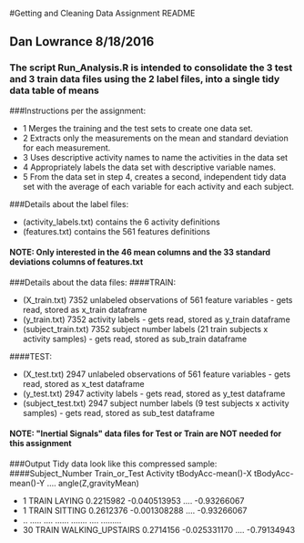 #Getting and Cleaning Data Assignment README
## Dan Lowrance 8/18/2016
### The script Run_Analysis.R is intended to consolidate the 3 test and 3 train data files using the 2 label files, into a single tidy data table of means

###Instructions per the assignment:
* 1 Merges the training and the test sets to create one data set.
* 2 Extracts only the measurements on the mean and standard deviation for each measurement.
* 3 Uses descriptive activity names to name the activities in the data set
* 4 Appropriately labels the data set with descriptive variable names.
* 5 From the data set in step 4, creates a second, independent tidy data set with the average of each variable for each activity and each subject.

###Details about the label files:
* (activity_labels.txt) contains the 6 activity definitions 
* (features.txt) contains the 561 features definitions

#### NOTE: Only interested in the 46 mean columns and the 33 standard deviations columns of features.txt

###Details about the data files:
####TRAIN:
* (X_train.txt) 7352 unlabeled observations of 561 feature variables - gets read, stored as x_train dataframe
* (y_train.txt) 7352 activity labels  - gets read, stored as y_train dataframe
* (subject_train.txt) 7352 subject number labels (21 train subjects x activity samples)  - gets read, stored as sub_train dataframe

####TEST:
* (X_test.txt) 2947 unlabeled observations of 561 feature variables - gets read, stored as x_test dataframe
* (y_test.txt) 2947 activity labels - gets read, stored as y_test dataframe
* (subject_test.txt) 2947 subject number labels (9 test subjects x activity samples) - gets read, stored as sub_test dataframe

#### NOTE: "Inertial Signals" data files for Test or Train are NOT needed for this assignment

###Output Tidy data look like this compressed sample: 
####Subject_Number Train_or_Test Activity  tBodyAcc-mean()-X tBodyAcc-mean()-Y    ....  angle(Z,gravityMean)
* 1               TRAIN       LAYING      0.2215982         -0.040513953      ....    -0.93266067
* 1               TRAIN       SITTING     0.2612376         -0.001308288      ....    -0.93266067
* ..              .....        ....        ......             .......         ....     .........
* 30              TRAIN  WALKING_UPSTAIRS 0.2714156         -0.025331170      ....    -0.79134943

